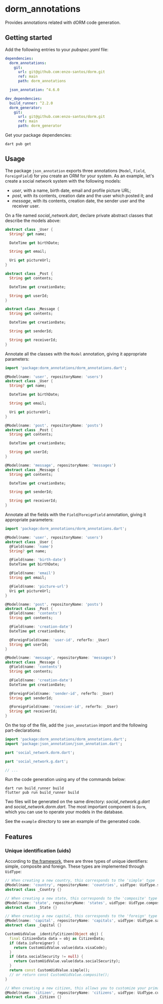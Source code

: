 # dorm_annotations

Provides annotations related with dORM code generation.

## Getting started

Add the following entries to your *pubspec.yaml* file:

```yaml
dependencies:
  dorm_annotations:
    git:
      url: git@github.com:enzo-santos/dorm.git
      ref: main
      path: dorm_annotations

  json_annotation: ^4.6.0

dev_dependencies:
  build_runner: ^2.2.0
  dorm_generator:
    git:
      url: git@github.com:enzo-santos/dorm.git
      ref: main
      path: dorm_generator
```

Get your package dependencies:

```shell
dart pub get
```

## Usage

The package `json_annotation` exports three annotations (`Model`, `Field`, `ForeignField`) for you
create an ORM for your system. As an example, let's create a social network system with the
following models:

- *user*, with a name, birth date, email and profile picture URL;
- *post*, with its contents, creation date and the user which posted it; and
- *message*, with its contents, creation date, the sender user and the receiver user.

On a file named *social_network.dart*, declare private abstract classes that describe the models
above:

```dart
abstract class _User {
  String? get name;

  DateTime get birthDate;

  String get email;

  Uri get pictureUrl;
}

abstract class _Post {
  String get contents;

  DateTime get creationDate;

  String get userId;
}

abstract class _Message {
  String get contents;

  DateTime get creationDate;

  String get senderId;

  String get receiverId;
}
```

Annotate all the classes with the `Model` annotation, giving it appropriate parameters:

```dart
import 'package:dorm_annotations/dorm_annotations.dart';

@Model(name: 'user', repositoryName: 'users')
abstract class _User {
  String? get name;

  DateTime get birthDate;

  String get email;

  Uri get pictureUrl;
}

@Model(name: 'post', repositoryName: 'posts')
abstract class _Post {
  String get contents;

  DateTime get creationDate;

  String get userId;
}

@Model(name: 'message', repositoryName: 'messages')
abstract class _Message {
  String get contents;

  DateTime get creationDate;

  String get senderId;

  String get receiverId;
}
```

Annotate all the fields with the `Field`/`ForeignField` annotation, giving it appropriate
parameters:

```dart
import 'package:dorm_annotations/dorm_annotations.dart';

@Model(name: 'user', repositoryName: 'users')
abstract class _User {
  @Field(name: 'name')
  String? get name;

  @Field(name: 'birth-date')
  DateTime get birthDate;

  @Field(name: 'email')
  String get email;

  @Field(name: 'picture-url')
  Uri get pictureUrl;
}

@Model(name: 'post', repositoryName: 'posts')
abstract class _Post {
  @Field(name: 'contents')
  String get contents;

  @Field(name: 'creation-date')
  DateTime get creationDate;

  @ForeignField(name: 'user-id', referTo: _User)
  String get userId;
}

@Model(name: 'message', repositoryName: 'messages')
abstract class _Message {
  @Field(name: 'contents')
  String get contents;

  @Field(name: 'creation-date')
  DateTime get creationDate;

  @ForeignField(name: 'sender-id', referTo: _User)
  String get senderId;

  @ForeignField(name: 'receiver-id', referTo: _User)
  String get receiverId;
}
```

On the top of the file, add the `json_annotation` import and the following part-declarations:

```dart
import 'package:dorm_annotations/dorm_annotations.dart';
import 'package:json_annotation/json_annotation.dart';

part 'social_network.dorm.dart';

part 'social_network.g.dart';

// ...
```

Run the code generation using any of the commands below:

```shell
dart run build_runner build
flutter pub run build_runner build
```

Two files will be generated on the same directory: *social_network.g.dart* and
*social_network.dorm.dart*. The most important component is `Dorm`, which you can use to operate 
your models in the database.

See the `example` directory to see an example of the generated code.

## Features

### Unique identification (uids)

According to [the framework](https://github.com/enzo-santos/dorm/blob/main/README.md#what-to-use-as-primary-key),
there are three types of unique identifiers: simple, composite and foreign. These types
are implemented through `UidType`:

```dart
// When creating a new country, this corresponds to the 'simple' type
@Model(name: 'country', repositoryName: 'countries', uidType: UidType.simple())
abstract class _Country {}

// When creating a new state, this corresponds to the 'composite' type
@Model(name: 'state', repositoryName: 'states', uidType: UidType.composite())
abstract class _State {}

// When creating a new capital, this corresponds to the 'foreign' type
@Model(name: 'capital', repositoryName: 'capitals', uidType: UidType.sameAs(_Country))
abstract class _Capital {}

CustomUidValue _identifyCitizen(Object obj) {
  final CitizenData data = obj as CitizenData; 
  if (data.isForeigner) {
    return CustomUidValue.value(data.visaCode);
  }
  if (data.socialSecurity != null) {
    return CustomUidValue.value(data.socialSecurity);
  }
  return const CustomUidValue.simple();
  // or return const CustomUidValue.composite();
}

// When creating a new citizen, this allows you to customize your primary key
@Model(name: 'citizen', repositoryName: 'citizens', uidType: UidType.custom(_identifyCitizen))
abstract class _Citizen {}
```
